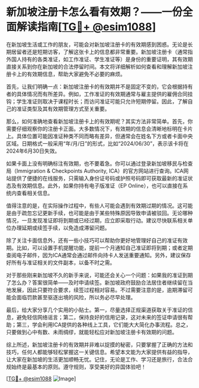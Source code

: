 # 新加坡注册卡怎么看有效期？——一份全面解读指南[[TG💪+ @esim1088](https://t.me/s/esim1088)]

在新加坡生活或工作的朋友，可能会对新加坡注册卡的有效期感到困惑。无论是长期居留者还是短期访客，了解这张卡上的信息都非常重要。新加坡注册卡（通常指外国人持有的各类准证，如工作准证、学生准证等）是身份的重要证明，其有效期直接关系到你在新加坡的合法停留时间。本文将详细解析如何查看和理解新加坡注册卡上的有效期信息，帮助大家避免不必要的麻烦。

首先，让我们明确一点：新加坡注册卡的有效期并不是固定不变的，它会根据持有者的具体情况而有所差异。例如，工作准证的有效期通常与雇主提供的雇佣合同挂钩；学生准证则取决于课程时长；而访问准证可能只允许短期停留。因此，了解自己的准证类型及其有效期管理方式至关重要。

那么，如何准确地查看新加坡注册卡上的有效期呢？其实方法非常简单。首先，你需要仔细观察你的注册卡正面。大多数情况下，有效期的信息会清晰地标明在卡片上。具体位置可能因准证种类不同而略有差异，但通常会在姓名下方或者卡面中央区域。日期格式一般采用“年/月/日”的形式，比如“2024/06/30”，表示该卡将在2024年6月30日失效。

如果卡面上没有明确标注有效期，也不要着急。你可以通过登录新加坡移民与检查局（Immigration & Checkpoints Authority, ICA）的官方网站进行查询。ICA网站提供了便捷的在线服务，只需输入身份证号码或护照号码即可获取最新的准证状态及有效期信息。此外，如果你持有电子版准证（EP Online），也可以直接在系统内查看相关信息。

值得注意的是，在实际操作过程中，有些人可能会遇到有效期过期的情况。这可能是由于疏忽忘记更新手续，也可能是由于某些特殊原因导致申请被驳回。无论哪种情况，一旦发现准证即将到期或已经过期，应立即采取行动。建议尽快联系相关单位办理延期或续签手续，以免造成滞留问题。

除了关注卡面信息外，还有一些小技巧可以帮助你更好地管理好自己的准证有效期。比如，可以设置手机提醒功能，提前一个月通知自己准证即将到期；或者定期查阅电子邮件，因为ICA通常会通过邮件向持卡人发送重要通知。另外，建议保存好所有与准证相关的文件副本，以备不时之需。

对于那些刚来新加坡不久的新手来说，可能还会关心一个问题：如果我的准证到期了怎么办？答案很简单——及时申请续签。新加坡政府鼓励合法居住者继续留在当地发展，因此只要符合要求，续签过程相对容易。不过需要注意的是，逾期滞留可能会面临罚款甚至驱逐出境的风险，所以务必尽早处理。

最后，给大家分享几个实用的小贴士。第一，尽量选择正规渠道获取关于准证的信息，避免轻信网络谣言；第二，保持良好的信用记录，这对未来的签证申请很有帮助；第三，学会利用ICA提供的各种线上工具，它们能大大简化办事流程。总之，只要做到心中有数、未雨绸缪，就能轻松应对新加坡注册卡有效期的问题。

综上所述，新加坡注册卡的有效期并非难以捉摸的秘密，只要掌握了正确的方法和技巧，任何人都能够轻松掌握这一关键信息。希望本文能为大家提供有益的指导，让大家在新加坡的生活更加顺畅无忧。记住，无论是工作、学习还是旅行，合法合规始终是最基本的原则。遵守规则，享受美好的异国体验吧！

[[TG💪+ @esim1088](https://t.me/s/esim1088) ![Image](https://i.postimg.cc/4NQfJmqS/Snipaste-2025-05-13-00-14-12.png)]